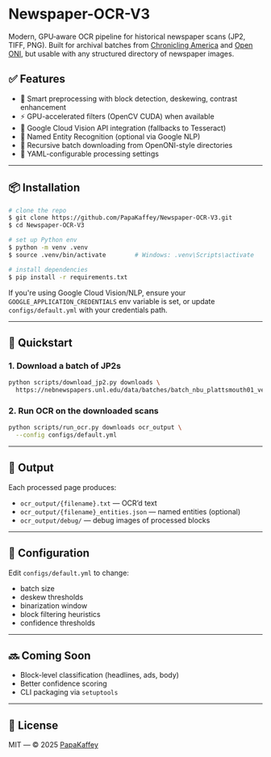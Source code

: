 # Newspaper-OCR-V3

Modern, GPU‑aware OCR pipeline for historical newspaper scans (JP2, TIFF, PNG). Built for archival batches from [Chronicling America](https://chroniclingamerica.loc.gov/) and [Open ONI](https://open-oni.github.io/), but usable with any structured directory of newspaper images.

## ✅ Features

- 🧠 Smart preprocessing with block detection, deskewing, contrast enhancement
- ⚡ GPU-accelerated filters (OpenCV CUDA) when available
- 🧾 Google Cloud Vision API integration (fallbacks to Tesseract)
- 📑 Named Entity Recognition (optional via Google NLP)
- 📁 Recursive batch downloading from OpenONI-style directories
- 🧪 YAML-configurable processing settings

---

## 📦 Installation

```bash
# clone the repo
$ git clone https://github.com/PapaKaffey/Newspaper-OCR-V3.git
$ cd Newspaper-OCR-V3

# set up Python env
$ python -m venv .venv
$ source .venv/bin/activate        # Windows: .venv\Scripts\activate

# install dependencies
$ pip install -r requirements.txt
```

If you're using Google Cloud Vision/NLP, ensure your `GOOGLE_APPLICATION_CREDENTIALS` env variable is set, or update `configs/default.yml` with your credentials path.

---

## 🚀 Quickstart

### 1. Download a batch of JP2s

```bash
python scripts/download_jp2.py downloads \
  https://nebnewspapers.unl.edu/data/batches/batch_nbu_plattsmouth01_ver01/
```

### 2. Run OCR on the downloaded scans

```bash
python scripts/run_ocr.py downloads ocr_output \
  --config configs/default.yml
```

---

## 📂 Output

Each processed page produces:

- `ocr_output/{filename}.txt` — OCR’d text
- `ocr_output/{filename}_entities.json` — named entities (optional)
- `ocr_output/debug/` — debug images of processed blocks

---

## 🔧 Configuration

Edit `configs/default.yml` to change:

- batch size
- deskew thresholds
- binarization window
- block filtering heuristics
- confidence thresholds

---

## 🔜 Coming Soon

- Block-level classification (headlines, ads, body)
- Better confidence scoring
- CLI packaging via `setuptools`

---

## 📄 License

MIT — © 2025 [PapaKaffey](https://github.com/PapaKaffey)

